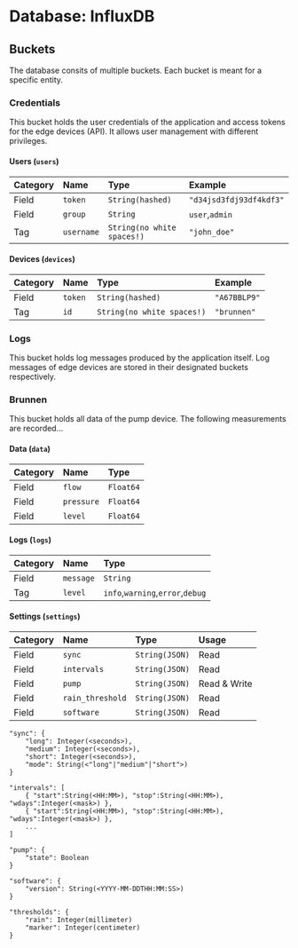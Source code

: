 # Database: InfluxDB

## Buckets
The database consits of multiple buckets. Each bucket is meant for a specific entity.

### Credentials
This bucket holds the user credentials of the application and access tokens for the edge devices (API). It allows user management with different privileges.

#### Users (`users`)
| Category | Name | Type | Example |
| :--- | :--- | :--- | :--- |
| Field | `token` | `String(hashed)` | `"d34jsd3fdj93df4kdf3"` |
| Field | `group` | `String` | `user`,`admin` |
| Tag | `username` | `String(no white spaces!)` | `"john_doe"` |


#### Devices (`devices`)
| Category | Name | Type | Example |
| :--- | :--- | :--- | :--- |
| Field | `token` | `String(hashed)` | `"A67BBLP9"` |
| Tag | `id` | `String(no white spaces!)` | `"brunnen"` |


### Logs
This bucket holds log messages produced by the application itself. Log messages of edge devices are stored in their designated buckets respectively.


### Brunnen
This bucket holds all data of the pump device. The following measurements are recorded...

#### Data (`data`)
| Category | Name | Type |
| :--- | :--- | :--- |
| Field | `flow` | `Float64` |
| Field | `pressure` | `Float64` |
| Field | `level` | `Float64` |

#### Logs (`logs`)
| Category | Name | Type |
| :--- | :--- | :--- |
| Field | `message` | `String` |
| Tag | `level` | `info`,`warning`,`error`,`debug` |

#### Settings (`settings`)
| Category | Name | Type | Usage |
| :--- | :--- | :--- | :--- | 
| Field | `sync` | `String(JSON)` | Read |
| Field | `intervals` | `String(JSON)` | Read |
| Field | `pump` | `String(JSON)` | Read & Write |
| Field | `rain_threshold` | `String(JSON)` | Read |
| Field | `software` | `String(JSON)` | Read |

~~~
"sync": {
    "long": Integer(<seconds>),
    "medium": Integer(<seconds>),
    "short": Integer(<seconds>),
    "mode": String(<"long"|"medium"|"short">)
}

"intervals": [
    { "start":String(<HH:MM>), "stop":String(<HH:MM>), "wdays":Integer(<mask>) },
	{ "start":String(<HH:MM>), "stop":String(<HH:MM>), "wdays":Integer(<mask>) },
    ...
]

"pump": {
	"state": Boolean
}

"software": {
    "version": String(<YYYY-MM-DDTHH:MM:SS>)
}

"thresholds": {
	"rain": Integer(millimeter)
	"marker": Integer(centimeter)
}
~~~
